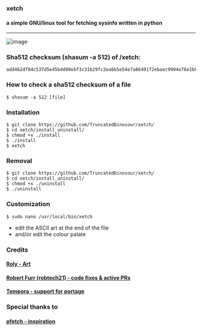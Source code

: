 ### xetch
#### a simple GNU/linux tool for fetching sysinfo written in python
***
![image](https://user-images.githubusercontent.com/71613062/139156523-dfe63cbd-78ab-40cd-9347-f6b2485c8736.png)

### Sha512 checksum (shasum -a 512) of /xetch: 
```
add462d784c537d5e45b4d80ebf3c31b29fc2ea6b5e54e7a86491f2ebaec9994e76e1b8f240dd55f35edde4e6b8806ab24cf43a33aaeb74f8dc45a5f7e87d6c2
```

### How to check a sha512 checksum of a file
```shell
$ shasum -a 512 [file]
```

### Installation
```shell
$ git clone https://github.com/TruncatedDinosour/xetch/
$ cd xetch/install_uninstall/
$ chmod +x ./install
$ ./install
$ xetch
```

### Removal
```shell
$ git clone https://github.com/TruncatedDinosour/xetch/
$ cd xetch/install_uninstall/
$ chmod +x ./uninstall
$ ./uninstall
```

### Customization
```shell
$ sudo nano /usr/local/bin/xetch
```
- edit the ASCII art at the end of the file
- and/or edit the colour palate


### Credits
#### [Roly - Art](https://roly.neocities.org/)
#### [Robert Furr (robtech21) - code fixes & active PRs](https://github.com/robtech21/)
#### [Tempora - support for portage](https://github.com/tempora/)

### Special thanks to
#### [pfetch - inspiration](https://github.com/dylanaraps/pfetch/)
